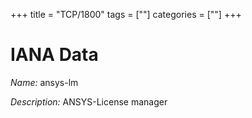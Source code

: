 +++
title = "TCP/1800"
tags = [""]
categories = [""]
+++

# IANA Data

_Name:_ ansys-lm

_Description:_ ANSYS-License manager

